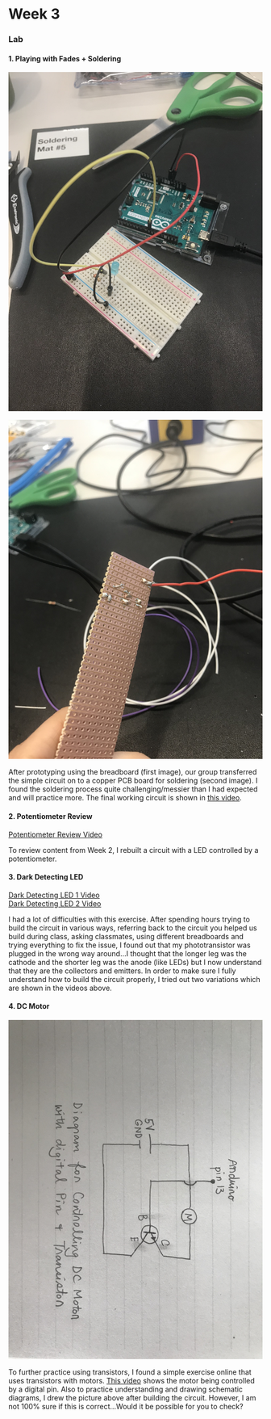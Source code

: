 # Week 3

### Lab

#### 1. Playing with Fades + Soldering

![Prototype of a Circuit before Soldering](fadePrototype.JPG)  
  
![Soldered Circuit](solder.JPG)  

After prototyping using the breadboard (first image), our group transferred the simple circuit on to a copper PCB board for soldering (second image). I found the soldering process quite challenging/messier than I had expected and will practice more. The final working circuit is shown in [this video](https://youtu.be/OkDVoLXT7cQ).  

#### 2. Potentiometer Review

[Potentiometer Review Video](https://youtu.be/_nV3cUQgEfk)

To review content from Week 2, I rebuilt a circuit with a LED controlled by a potentiometer.

#### 3. Dark Detecting LED

[Dark Detecting LED 1 Video](https://youtu.be/PJBI2We9WsI)  
[Dark Detecting LED 2 Video](https://youtu.be/TMGES5NFEIg)
  
I had a lot of difficulties with this exercise. After spending hours trying to build the circuit in various ways, referring back to the circuit you helped us build during class, asking classmates, using different breadboards and trying everything to fix the issue, I found out that my phototransistor was plugged in the wrong way around...I thought that the longer leg was the cathode and the shorter leg was the anode (like LEDs) but I now understand that they are the collectors and emitters. In order to make sure I fully understand how to build the circuit properly, I tried out two variations which are shown in the videos above.

#### 4. DC Motor
  
![Schematic of Motor Transistor Circuit](motorSchematic.JPG)  
  
To further practice using transistors, I found a simple exercise online that uses transistors with motors. [This video](https://youtu.be/B98aGbN63OQ) shows the motor being controlled by a digital pin. Also to practice understanding and drawing schematic diagrams, I drew the picture above after building the circuit. However, I am not 100% sure if this is correct...Would it be possible for you to check?


